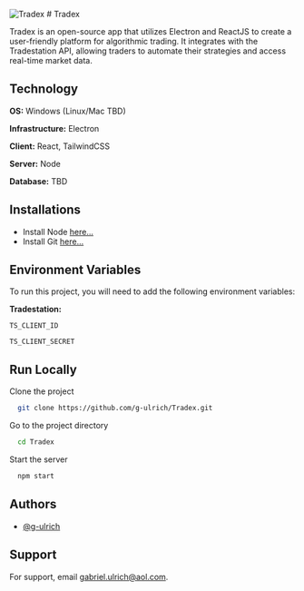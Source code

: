 
![Tradex](../assets/icons/64x64.png) # Tradex

Tradex is an open-source app that utilizes Electron and ReactJS to create a user-friendly platform for algorithmic trading. It integrates with the Tradestation API, allowing traders to automate their strategies and access real-time market data.



## Technology

**OS:** Windows (Linux/Mac TBD)

**Infrastructure:** Electron

**Client:** React, TailwindCSS

**Server:** Node

**Database:** TBD


## Installations

- Install Node [here...](https://nodejs.org/en/download/current)
- Install Git [here...](https://git-scm.com/downloads)

    
## Environment Variables

To run this project, you will need to add the following environment variables:

**Tradestation:**

`TS_CLIENT_ID`

`TS_CLIENT_SECRET`


## Run Locally

Clone the project

```bash
  git clone https://github.com/g-ulrich/Tradex.git 
```

Go to the project directory

```bash
  cd Tradex
```

Start the server

```bash
  npm start
```


## Authors

- [@g-ulrich ](https://www.github.com/g-ulrich)


## Support

For support, email gabriel.ulrich@aol.com.

